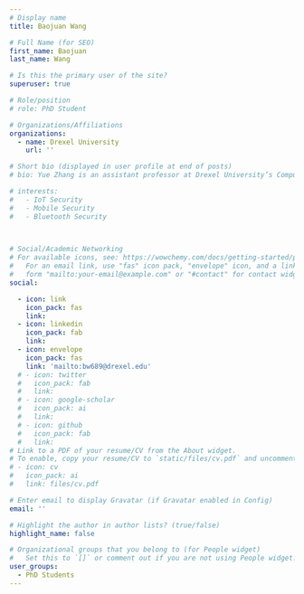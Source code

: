 ```yaml
---
# Display name
title: Baojuan Wang

# Full Name (for SEO)
first_name: Baojuan
last_name: Wang

# Is this the primary user of the site?
superuser: true

# Role/position
# role: PhD Student

# Organizations/Affiliations
organizations:
  - name: Drexel University
    url: ''

# Short bio (displayed in user profile at end of posts)
# bio: Yue Zhang is an assistant professor at Drexel University’s Computer Science department. 

# interests:
#   - IoT Security
#   - Mobile Security
#   - Bluetooth Security

  

# Social/Academic Networking
# For available icons, see: https://wowchemy.com/docs/getting-started/page-builder/#icons
#   For an email link, use "fas" icon pack, "envelope" icon, and a link in the
#   form "mailto:your-email@example.com" or "#contact" for contact widget.
social:

  - icon: link
    icon_pack: fas
    link: 
  - icon: linkedin
    icon_pack: fab
    link: 
  - icon: envelope
    icon_pack: fas
    link: 'mailto:bw689@drexel.edu'
  # - icon: twitter
  #   icon_pack: fab
  #   link:  
  # - icon: google-scholar
  #   icon_pack: ai
  #   link: 
  # - icon: github
  #   icon_pack: fab
  #   link:  
# Link to a PDF of your resume/CV from the About widget.
# To enable, copy your resume/CV to `static/files/cv.pdf` and uncomment the lines below.
# - icon: cv
#   icon_pack: ai
#   link: files/cv.pdf

# Enter email to display Gravatar (if Gravatar enabled in Config)
email: ''

# Highlight the author in author lists? (true/false)
highlight_name: false

# Organizational groups that you belong to (for People widget)
#   Set this to `[]` or comment out if you are not using People widget.
user_groups:
  - PhD Students
---
```


<!-- Yue Zhang is an assistant professor at Drexel University’s Computer Science department. Before joining Drexel, Yue Zhang was working as a Postdoc in the Department of Computer Science and Engineering at The Ohio State University. His research primarily focuses on system security, specifically in the areas of IoT Security and mobile security. He has published more than 40 papers in security conferences (e.g., USENIX Security, ACM CCS, and NDSS) and journals (e.g., TDSC, TPDS). He received a Best Paper Honorable Mention Award at ACM CCS 2022, and the Best Paper Award at 2019 IEEE International Conference on Industrial Internet. He has also served on the organization committees of the conferences (e.g., track chair for IEEE MSN) and technical program committee of the conferences (e.g., USENIX Security, NDSS, ACM CCS, RAID). He serves as an editor for the Blockchain Journal, Electronics Journal, and Computers, Materials & Continua Journal. His research had led to the discovery of many vendor-acknowledged vulnerabilities, such as by Bluetooth SIG, Apple, Google, and Texas Instruments, and had attracted intense media attention such as Hacker News, and Mirage News. -->